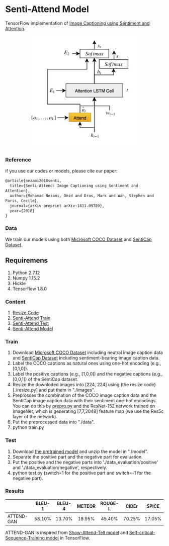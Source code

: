 # Senti-Attend Model

TensorFlow implementation of [Image Captioning using Sentiment and Attention](https://arxiv.org/abs/1811.09789).

<p align="center">
<img src="./architecture/platform.jpg" width=350 high=500>
</p>

### Reference
if you use our codes or models, please cite our paper:
```
@article{nezami2018senti,
  title={Senti-Attend: Image Captioning using Sentiment and Attention},
  author={Mohamad Nezami, Omid and Dras, Mark and Wan, Stephen and Paris, Cecile},
  journal={arXiv preprint arXiv:1811.09789},
  year={2018}
}
```
### Data
We train our models using both [Microsoft COCO Dataset](http://cocodataset.org/#download) and [SentiCap Dataset](http://cm.cecs.anu.edu.au/post/senticap/).

## Requiremens
1. Python 2.7.12
2. Numpy 1.15.2
3. Hickle
4. Tensorflow 1.8.0

### Content
1. [Resize Code](./resize.py)
1. [Senti-Attend Train](./train.py)
2. [Senti-Attend Test](./test.py)
3. [Senti-Attend Model](./lib/SentiAttend.py)

### Train
1. Download [Microsoft COCO Dataset](http://cocodataset.org/#download) including neutral image caption data and [SentiCap Dataset](http://cm.cecs.anu.edu.au/post/senticap/) including sentiment-bearing image caption data.
2. Label the COCO captions as natural ones using one-hot encoding (e.g., [0,1,0]).
3. Label the positive captions (e.g., [1,0,0]) and the negative captions (e.g., [0,0,1]) of the SentiCap dataset.
4. Resize the downloded images into [224, 224] using (the resize code)[./resize.py] and put them in "./images".
5. Preprosses the combination of the COCO image caption data and the SentiCap image caption data with their sentiment one-hot encodings. You can do this by [prepro.py](https://github.com/yunjey/show-attend-and-tell) and the ResNet-152 network trained on ImageNet, which is generating [7,7,2048] feature map (we use the Res5c layer of the network).
6. Put the preprocessed data into "./data".
7. python train.py

### Test
1. Download [the pretrained model]() and unzip the model in "./model".
2. Separate the positive part and the negative part for evaluation.
3. Put the positive and the negative parts into './data_evaluation/positive' and './data_evaluation/negative', respectively. 
2. python test.py (switch=1 for the positive part and switch=-1 for the negative part).

### Results
|                   | BLEU-1 | BLEU-4 | METEOR | ROUGE-L | CIDEr | SPICE
|-------------------|:-------------------:|:------------------------:|:---------------------:|:---------------------:|:---------------------:|:---------------------:|
|ATTEND-GAN| 58.10%  | 13.70% | 18.95%  | 45.40%  | 70.25% | 17.05%  |

ATTEND-GAN is inspired from [Show-Attend-Tell model](https://github.com/yunjey/show-attend-and-tell) and [Self-critical-Sequence-Training model](https://github.com/weili-ict/SelfCriticalSequenceTraining-tensorflow) in TensorFlow.